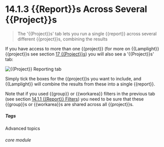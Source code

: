 # 14.1.3  <i class="fa fa-chart-line"></i> {{Report}}s Across Several {{Project}}s

> The '{{Project}}s' tab lets you run a single {{report}} across several different {{project}}s, combining the results



If you have access to more than one {{project}} (for more on {{Lamplight}} {{project}}s see section [17 {{Project}}s](/help/index/p/17)) you will also see a '{{Project}}s' tab:

![{{Project}} Reporting tab](128a.png)

Simply tick the boxes for the {{project}}s you want to include, and {{Lamplight}} will combine the results from these into a single {{report}}.

Note that if you used {{group}} or {{workarea}} filters in the previous tab (see section [14.1.1 {{Report}} Filters](/help/index/p/14.1.1)) you need to be sure that these {{group}}s or {{workarea}}s are shared across all {{project}}s. 


##### Tags
Advanced topics

###### core module

